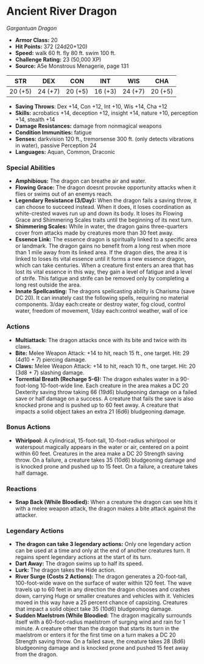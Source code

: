 # Ancient River Dragon

*Gargantuan* *Dragon*

- **Armor Class:** 20
- **Hit Points:** 372 (24d20+120)
- **Speed:** walk 60 ft. fly 80 ft. swim 100 ft.
- **Challenge Rating:** 23 (50,000 XP)
- **Source:** A5e Monstrous Menagerie, page 131

| STR | DEX | CON | INT | WIS | CHA |
| --- | --- | --- | --- | --- | --- |
| 20 (+5) | 24 (+7) | 20 (+5) | 16 (+3) | 24 (+7) | 20 (+5) |

- **Saving Throws**: Dex +14, Con +12, Int +10, Wis +14, Cha +12
- **Skills:** acrobatics +14, deception +12, insight +14, nature +10, perception +14, stealth +14
- **Damage Resistances:** damage from nonmagical weapons
- **Condition Immunities:** fatigue
- **Senses:** darkvision 120 ft., tremorsense 300 ft. (only detects vibrations in water), passive Perception 24
- **Languages:** Aquan, Common, Draconic

### Special Abilities

- **Amphibious:** The dragon can breathe air and water.
- **Flowing Grace:** The dragon doesnt provoke opportunity attacks when it flies or swims out of an enemys reach.
- **Legendary Resistance (3/Day):** When the dragon fails a saving throw, it can choose to succeed instead. When it does, it loses coordination as white-crested waves run up and down its body. It loses its Flowing Grace and Shimmering Scales traits until the beginning of its next turn.
- **Shimmering Scales:** While in water, the dragon gains three-quarters cover from attacks made by creatures more than 30 feet away.
- **Essence Link:** The essence dragon is spiritually linked to a specific area or landmark. The dragon gains no benefit from a long rest when more than 1 mile away from its linked area. If the dragon dies, the area it is linked to loses its vital essence until it forms a new essence dragon, which can take centuries. When a creature first enters an area that has lost its vital essence in this way, they gain a level of fatigue and a level of strife. This fatigue and strife can be removed only by completing a long rest outside the area.
- **Innate Spellcasting:** The dragons spellcasting ability is Charisma (save DC 20). It can innately cast the following spells, requiring no material components. 3/day each:create or destroy water, fog cloud, control water, freedom of movement,  1/day each:control weather, wall of ice

### Actions

- **Multiattack:** The dragon attacks once with its bite and twice with its claws.
- **Bite:** Melee Weapon Attack: +14 to hit, reach 15 ft., one target. Hit: 29 (4d10 + 7) piercing damage.
- **Claws:** Melee Weapon Attack: +14 to hit, reach 10 ft., one target. Hit: 20 (3d8 + 7) slashing damage.
- **Torrential Breath (Recharge 5-6):** The dragon exhales water in a 90-foot-long  10-foot-wide line. Each creature in the area makes a DC 20 Dexterity saving throw  taking 66 (19d6) bludgeoning damage on a failed save or half damage on a success. A creature that fails the save is also knocked prone and is pushed up to 60 feet away. A creature that impacts a solid object takes an extra 21 (6d6) bludgeoning damage.

### Bonus Actions

- **Whirlpool:** A cylindrical, 15-foot-tall, 10-foot-radius whirlpool or waterspout magically appears in the water or air, centered on a point within 60 feet. Creatures in the area make a DC 20 Strength saving throw. On a failure, a creature takes 35 (10d6) bludgeoning damage and is knocked prone and pushed up to 15 feet. On a failure, a creature takes half damage.

### Reactions

- **Snap Back (While Bloodied):** When a creature the dragon can see hits it with a melee weapon attack, the dragon makes a bite attack against the attacker.



### Legendary Actions

- **The dragon can take 3 legendary actions:** Only one legendary action can be used at a time and only at the end of another creatures turn. It regains spent legendary actions at the start of its turn.
- **Dart Away:** The dragon swims up to half its speed.
- **Lurk:** The dragon takes the Hide action.
- **River Surge (Costs 2 Actions):** The dragon generates a 20-foot-tall, 100-foot-wide wave on the surface of water within 120 feet. The wave travels up to 60 feet in any direction the dragon chooses and crashes down, carrying Huge or smaller creatures and vehicles with it. Vehicles moved in this way have a 25 percent chance of capsizing. Creatures that impact a solid object take 35 (10d6) bludgeoning damage.
- **Sudden Maelstrom (While Bloodied:** The dragon magically surrounds itself with a 60-foot-radius maelstrom of surging wind and rain for 1 minute. A creature other than the dragon that starts its turn in the maelstrom or enters it for the first time on a turn makes a DC 20 Strength saving throw. On a failed save, the creature takes 28 (8d6) bludgeoning damage and is knocked prone and pushed 15 feet away from the dragon.
